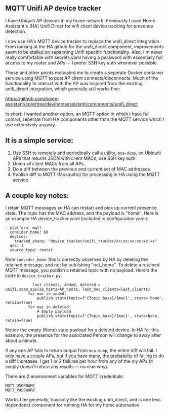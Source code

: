 MQTT Unifi AP device tracker
-
I have Ubiquiti AP devices in my home network. Previously I used Home Assistant's (HA) Unifi Direct for wifi client device tracking for presence detection.

I now use HA's MQTT device tracker to replace the unifi_direct integration. From looking at the HA github for the unifi_direct component, improvements seem to be stalled on separating Unifi specific functionality. Also, I'm never really comfortable with secrets.yaml having a password with essentially full access to my router and APs -- I prefer SSH key auth whenever possible.

These and other points motivated me to create a seperate Docker container service using MQTT to post AP client connects/disconnects. Much of the functionality to interact with the AP was inspired from the existing unifi_direct integration, which generally still works fine:

https://github.com/home-assistant/core/tree/dev/homeassistant/components/unifi_direct

In short: I wanted another option, an MQTT option in which I have full control, seperate from HA components other than the MQTT service which I use extensively anyway.

It is a simple service:
- 
1. Use SSH to remotely and periodically call a utility, ```mca-dump```, on Ubiquiti APs that returns JSON with client MACs; use SSH key auth.
2. Union all client MACs from all APs.
3. Do a diff between the previous and current set of MAC addresses.
4. Publish diff to MQTT (Mosquitto) for processing in HA using the MQTT service.

A couple key notes:
-
I retain MQTT messages so HA can restart and pick up current presence state. The topic has the MAC address, and the payload is "home". Here is an example HA device_tracker.yaml (included in configuraiton.yaml):
```
- platform: mqtt
  consider_home: 60
  devices:
    tracked_phone: "device_tracker/unifi_tracker/xx:xx:xx:xx:xx:xx"
  qos: 1
  source_type: router
  ```
  Note ```consider_home```: this is correctly observed by HA by deleting the retained message, and not by publishing "not_home". To delete a retained MQTT message, you publish a retained topic with no payload. Here's the code in ```device_tracker.py```:
  ```
              last_clients, added, deleted = unifi.scan_aps(ap_hosts=AP_hosts, last_mac_clients=last_clients)
            for mac in added:
                publish_state(topic=f'{Topic_base}/{mac}', state='home', retain=True)
            for mac in deleted:
                # Empty payload
                publish_state(topic=f'{Topic_base}/{mac}', state=None, retain=True)
  ```
  Notice the empty (None) state payload for a deleted device. In HA for this example, the presence for the associated Person will change to away after about a minute.

If any one AP fails to return output from ```mca-dump```, the entire diff will fail. I only have a couple APs, but if you have many, the probability of failing to do a diff increases. I get 1 or 2 failures per hour from any of the my APs (it simply doesn't return any results -- no clue why).

There are 2 environment variables for MQTT credentials:
```
MQTT_USERNAME
MQTT_PASSWORD
```  

Works fine generally, basically like the existing unifi_direct, and is one less dependenct component for running HA for my home automation.
